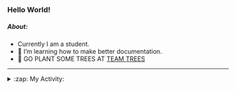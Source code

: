 ### Hello World!

##### About:
- Currently I am a student.
- 🌱 I’m learning how to make better documentation.
- 🌱 GO PLANT SOME TREES AT [TEAM TREES](https://teamtrees.org/)

---
<details>
  <summary>:zap: My Activity:</summary>
  
<!--START_SECTION:waka-->
![Code Time](http://img.shields.io/badge/Code%20Time-1%2C205%20hrs%2059%20mins-blue)

**I'm a Night 🦉** 

```text
🌞 Morning                1902 commits        ███░░░░░░░░░░░░░░░░░░░░░░   10.09 % 
🌆 Daytime                6393 commits        ████████░░░░░░░░░░░░░░░░░   33.90 % 
🌃 Evening                5396 commits        ███████░░░░░░░░░░░░░░░░░░   28.61 % 
🌙 Night                  5167 commits        ███████░░░░░░░░░░░░░░░░░░   27.40 % 
```
📅 **I'm Most Productive on Wednesday** 

```text
Monday                   2646 commits        ████░░░░░░░░░░░░░░░░░░░░░   14.03 % 
Tuesday                  2585 commits        ███░░░░░░░░░░░░░░░░░░░░░░   13.71 % 
Wednesday                4407 commits        ██████░░░░░░░░░░░░░░░░░░░   23.37 % 
Thursday                 2441 commits        ███░░░░░░░░░░░░░░░░░░░░░░   12.94 % 
Friday                   1987 commits        ███░░░░░░░░░░░░░░░░░░░░░░   10.54 % 
Saturday                 1638 commits        ██░░░░░░░░░░░░░░░░░░░░░░░   08.69 % 
Sunday                   3154 commits        ████░░░░░░░░░░░░░░░░░░░░░   16.72 % 
```


📊 **This Week I Spent My Time On** 

```text
🔥 Editors: 
VS Code                  3 hrs 13 mins       █████████████████████████   100.00 % 

🐱‍💻 Projects: 
weLoveHacktoberfest      1 hr 23 mins        ███████████░░░░░░░░░░░░░░   43.36 % 
py-series                47 mins             ██████░░░░░░░░░░░░░░░░░░░   24.73 % 
giveth-dapps-v2          40 mins             █████░░░░░░░░░░░░░░░░░░░░   20.80 % 
givbacks-admin           12 mins             ██░░░░░░░░░░░░░░░░░░░░░░░   06.60 % 
file-utils               8 mins              █░░░░░░░░░░░░░░░░░░░░░░░░   04.18 % 
```


 Last Updated on 26/09/2023 23:10:39 UTC
<!--END_SECTION:waka-->
</details>
